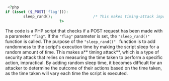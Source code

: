 ```php
 <?php
if (isset ($_POST['flag'])):
        sleep_rand();                  /* This makes timing-attack impractical. */
                        ?>
 ```
 
 The code is a PHP script that checks if a POST request has been made with a parameter `"flag"`. If the `"flag"` parameter is set, the `"sleep_rand()"` function is called. The purpose of the `"sleep_rand()" ` function is to add randomness to the script's execution time by making the script sleep for a random amount of time. This makes a** timing attack**, which is a type of security attack that relies on measuring the time taken to perform a specific action, impractical. By adding random sleep time, it becomes difficult for an attacker to determine the outcome of their actions based on the time taken, as the time taken will vary each time the script is executed.
